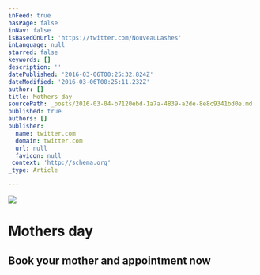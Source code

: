 ```yaml
---
inFeed: true
hasPage: false
inNav: false
isBasedOnUrl: 'https://twitter.com/NouveauLashes'
inLanguage: null
starred: false
keywords: []
description: ''
datePublished: '2016-03-06T00:25:32.824Z'
dateModified: '2016-03-06T00:25:11.232Z'
author: []
title: Mothers day
sourcePath: _posts/2016-03-04-b7120ebd-1a7a-4839-a2de-8e8c9341bd0e.md
published: true
authors: []
publisher:
  name: twitter.com
  domain: twitter.com
  url: null
  favicon: null
_context: 'http://schema.org'
_type: Article

---
```

![](https://s3-us-west-2.amazonaws.com/the-grid-img/p/67b0f3f68b772903c556b4d4103bf08f506bb121.jpg)

# Mothers day

## Book your mother and appointment now